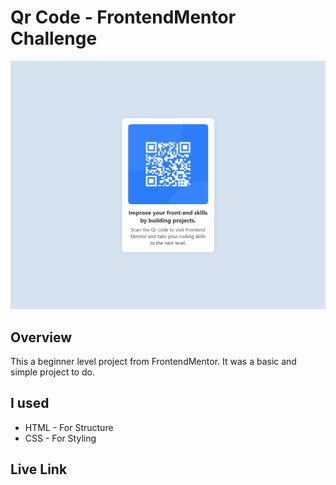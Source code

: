 # Qr Code - FrontendMentor Challenge
![Screenshot of the project](images/screenshot.png)

## Overview
This a beginner level project from FrontendMentor. It was a basic and simple project to do.

## I used 

* HTML - For Structure
* CSS - For Styling

## Live Link

